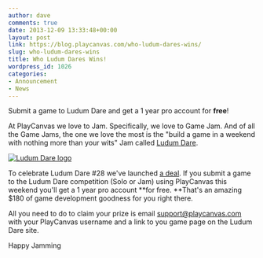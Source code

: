 ```yaml
---
author: dave
comments: true
date: 2013-12-09 13:33:48+00:00
layout: post
link: https://blog.playcanvas.com/who-ludum-dares-wins/
slug: who-ludum-dares-wins
title: Who Ludum Dares Wins!
wordpress_id: 1026
categories:
- Announcement
- News
---
```


Submit a game to Ludum Dare and get a 1 year pro account for **free**!

At PlayCanvas we love to Jam. Specifically, we love to Game Jam. And of all the Game Jams, the one we love the most is the "build a game in a weekend with nothing more than your wits" Jam called [Ludum Dare](http://ludumdare.com/compo).

[![Ludum Dare logo](https://blog.playcanvas.com/wp-content/uploads/2013/04/LudumDare.png)](http://blog.playcanvas.com/wp-content/uploads/2013/04/LudumDare.png)



To celebrate Ludum Dare #28 we've launched [a deal](http://www.ludumdare.com/compo/2013/12/08/ludum-deals-for-ld28/). If you submit a game to the Ludum Dare competition (Solo or Jam) using PlayCanvas this weekend you'll get a 1 year pro account **for free. **That's an amazing $180 of game development goodness for you right there.

All you need to do to claim your prize is email support@playcanvas.com with your PlayCanvas username and a link to you game page on the Ludum Dare site.

Happy Jamming
